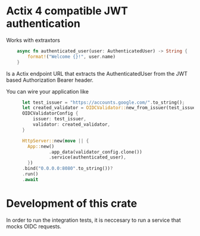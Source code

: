 # Actix 4 compatible JWT authentication

Works with extraxtors 

```rust
    async fn authenticated_user(user: AuthenticatedUser) -> String {
        format!("Welcome {}!", user.name)
    }
```

Is a Actix endpoint URL that extracts the AuthenticatedUser from the JWT based Authorization Bearer header. 

You can wire your application like 

```rust
      let test_issuer = "https://accounts.google.com/".to_string();
      let created_validator = OIDCValidator::new_from_issuer(test_issuer.clone()).unwrap();
      OIDCValidatorConfig {
          issuer: test_issuer,
          validator: created_validator,
      }

      HttpServer::new(move || {
        App::new()
                .app_data(validator_config.clone())
                .service(authenticated_user),
        })
      .bind("0.0.0.0:8080".to_string())?
      .run()
      .await
```

# Development of this crate

In order to run the integration tests, it is neccesary to run a service that mocks OIDC requests. 
